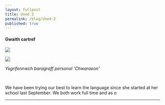 ```yaml
---
layout: fullpost
title: Uned 2
permalink: /blog/Uned-2
published: true
---
```



#### Gwaith cartref

<p><img class="blog-image" src="https://robertdpowell.github.io/dysgucymraeg/img/uned2a.JPG"/></p>
<p><img class="blog-image" src="https://robertdpowell.github.io/dysgucymraeg/img/uned2b.JPG"/></p>

*Ysgrifennwch baragraff personol 'Chwaraeon'*

<br>

We have been trying our best to learn the language since she started at her school last September. We both work full time and as o


___

